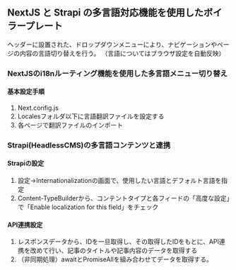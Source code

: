 ## NextJS と Strapi の多言語対応機能を使用したボイラープレート

ヘッダーに設置された、ドロップダウンメニューにより、ナビゲーションやページの内容の言語切り替えを行う。
（言語についてはブラウザ設定を自動反映）

### NextJSのi18nルーティング機能を使用した多言語メニュー切り替え

#### 基本設定手順
1. Next.config.js
2. Localesフォルダ以下に言語翻訳ファイルを設定する
3. 各ページで翻訳ファイルのインポート


### Strapi(HeadlessCMS)の多言語コンテンツと連携

#### Strapiの設定
1. 設定->Internationalizationの画面で、使用したい言語とデフォルト言語を指定
2. Content-TypeBuilderから、コンテントタイプと各フィードの「高度な設定」で「Enable localization for this field」をチェック

#### API連携設定
1. レスポンスデータから、IDを一旦取得し、その取得したIDをもとに、API連携を改めて行い、記事のタイトルや記事内容のデータを取得する
2. （非同期処理）awaitとPromiseAllを組み合わせてデータを取得する。
